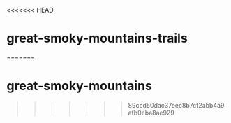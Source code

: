 <<<<<<< HEAD
# great-smoky-mountains-trails

=======
# great-smoky-mountains
>>>>>>> 89ccd50dac37eec8b7cf2abb4a9afb0eba8ae929
